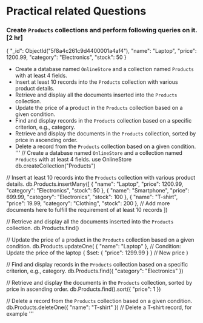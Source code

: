 # Practical related Questions
### Create `Products` collections and perform following queries on it. [2 hr]
{
  "_id": ObjectId("5f8a4c261c9d4400001a4af4"),
  "name": "Laptop",
  "price": 1200.99,
  "category": "Electronics",
  "stock": 50
}
   - Create a database named `OnlineStore` and a collection named `Products` with at least 4 fields.
   - Insert at least 10 records into the `Products` collection with various product details.
   - Retrieve and display all the documents inserted into the `Products` collection.
   - Update the price of a product in the `Products` collection based on a given condition.
   - Find and display records in the `Products` collection based on a specific criterion, e.g., category.
   - Retrieve and display the documents in the `Products` collection, sorted by price in ascending order.
   - Delete a record from the `Products` collection based on a given condition.
'''
// Create a database named `OnlineStore` and a collection named `Products` with at least 4 fields.
use OnlineStore
db.createCollection("Products")

// Insert at least 10 records into the `Products` collection with various product details.
db.Products.insertMany([
  {
    "name": "Laptop",
    "price": 1200.99,
    "category": "Electronics",
    "stock": 50
  },
  {
    "name": "Smartphone",
    "price": 699.99,
    "category": "Electronics",
    "stock": 100
  },
  {
    "name": "T-shirt",
    "price": 19.99,
    "category": "Clothing",
    "stock": 200
  },
  // Add more documents here to fulfill the requirement of at least 10 records
])

// Retrieve and display all the documents inserted into the `Products` collection.
db.Products.find()

// Update the price of a product in the `Products` collection based on a given condition.
db.Products.updateOne(
  { "name": "Laptop" }, // Condition: Update the price of the laptop
  { $set: { "price": 1299.99 } } // New price
)

// Find and display records in the `Products` collection based on a specific criterion, e.g., category.
db.Products.find({ "category": "Electronics" })

// Retrieve and display the documents in the `Products` collection, sorted by price in ascending order.
db.Products.find().sort({ "price": 1 })

// Delete a record from the `Products` collection based on a given condition.
db.Products.deleteOne({ "name": "T-shirt" }) // Delete a T-shirt record, for example
'''